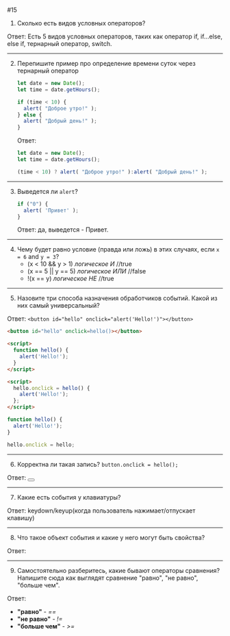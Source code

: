 #15
1. Сколько есть видов условных операторов?

Ответ: Есть 5 видов условных операторов, таких как оператор if, if...else, else if, тернарный оператор, switch. 
***
2. Перепишите пример про определение времени суток через тернарный оператор
    
    ```jsx
    let date = new Date();
    let time = date.getHours();
    
    if (time < 10) {
      alert( "Доброе утро!" );
    } else {
      alert( "Добрый день!" );
    }
    ```
    Ответ: 
    ```js
    let date = new Date();
    let time = date.getHours();

    (time < 10) ? alert( "Доброе утро!" ):alert( "Добрый день!" );
***
3. Выведется ли `alert`?
    
    ```jsx
    if ("0") {
      alert( 'Привет' );
    }
    ```
    Ответ: да, выведется - Привет.
***
4. Чему будет равно условие (правда или ложь) в этих случаях, если `x = 6` and `y = 3`?
    - (x < 10 && y > 1) *логическое И* //true
    - (x == 5 || y == 5) *логическое ИЛИ* //false
    - !(x == y) *логическое НЕ* //true
***
5. Назовите три способа назначения обработчиков событий. Какой из них самый универсальный?

Ответ: `<button id="hello" onclick="alert('Hello!')"></button>`
```html
<button id="hello" onclick=hello()></button>

<script>
  function hello() {
    alert('Hello!');
  }
</script>
```
```html 
<script>
  hello.onclick = hello() {
    alert('Hello!');
  };
</script>
```
```js
function hello() {
  alert('Hello!');
}

hello.onclick = hello;
```
***
6. Корректна ли такая запись? `button.onclick = hello();`

Ответ: <button onclick="hello()"></button>
***
7. Какие есть события у клавиатуры?

Ответ: keydown/keyup(когда пользователь нажимает/отпускает клавишу)
***
8. Что такое объект события и какие у него могут быть свойства?

Ответ:
***
9. Самостоятельно разберитесь, какие бывают операторы сравнения? Напишите сюда как выглядят сравнение "равно", "не равно", "больше чем".

Ответ:
* <b>"равно"</b> - <i>==</i>
* <b>"не равно"</b> - <i>!=</i>
* <b>"больше чем"</b> - <i>>=</i>